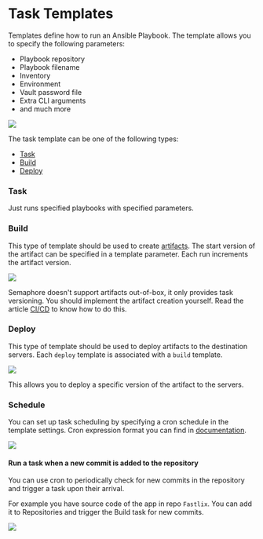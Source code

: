 # Task Templates

Templates define how to run an Ansible Playbook. The template allows you to specify the following parameters:

* Playbook repository&#x20;
* Playbook filename
* Inventory
* Environment
* Vault password file
* Extra CLI arguments
* and much more

![](../.gitbook/assets/template\_new\_ipad.png)

The task template can be one of the following types:

* [Task](task-templates.md#task)
* [Build](task-templates.md#build)
* [Deploy](task-templates.md#deploy)

### Task

Just runs specified playbooks with specified parameters.

### Build

This type of template should be used to create [artifacts](https://en.wikipedia.org/wiki/Artifact\_\(software\_development\)). The start version of the artifact can be specified in a template parameter. Each run increments the artifact version.

![](<../.gitbook/assets/template\_new\_build\_ipad (1).png>)

Semaphore doesn't support artifacts out-of-box, it only provides task versioning. You should implement the artifact creation yourself. Read the article [CI/CD](../administration-guide/cicd.md) to know how to do this.

### Deploy

This type of template should be used to deploy artifacts to the destination servers. Each `deploy` template is associated with a `build` template.

![](../.gitbook/assets/template\_new\_deploy\_ipad.png)

This allows you to deploy a specific version of the artifact to the servers.

### Schedule

You can set up task scheduling by specifying a cron schedule in the template settings. 
Cron expression format you can find in [documentation](https://pkg.go.dev/github.com/robfig/cron/v3#hdr-CRON_Expression_Format).

![](../.gitbook/assets/template\_schedule.png)

#### Run a task when a new commit is added to the repository

You can use cron to periodically check for new commits in the repository and trigger a task upon their arrival.

For example you have source code of the app in repo `Fastlix`. You can add it to Repositories and trigger the Build task for new commits.

![](../.gitbook/assets/template\_schedule\_commit.png)



